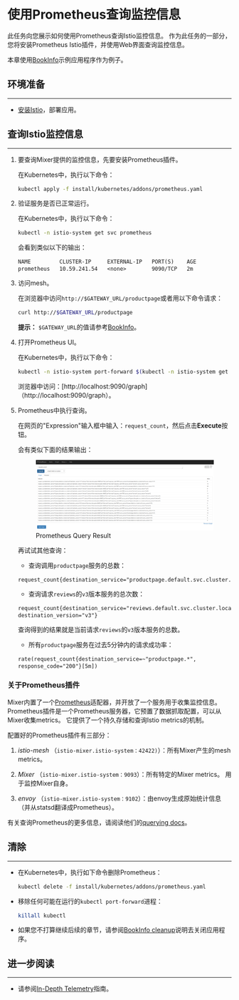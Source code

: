 # 使用Prometheus查询监控信息

此任务向您展示如何使用Prometheus查询Istio监控信息。 作为此任务的一部分，您将安装Prometheus Istio插件，并使用Web界面查询监控信息。

本章使用[BookInfo]({{home}}/docs/guides/bookinfo.html)示例应用程序作为例子。

## 环境准备
---

* [安装Istio]({{home}}/docs/setup/)，部署应用。

## 查询Istio监控信息
---

1. 要查询Mixer提供的监控信息，先要安装Prometheus插件。

   在Kubernetes中，执行以下命令：

   ```bash
   kubectl apply -f install/kubernetes/addons/prometheus.yaml
   ```

1. 验证服务是否已正常运行。

   在Kubernetes中，执行以下命令：

   ```bash
   kubectl -n istio-system get svc prometheus
   ```

   会看到类似以下的输出：

   ```
   NAME         CLUSTER-IP     EXTERNAL-IP   PORT(S)    AGE
   prometheus   10.59.241.54   <none>        9090/TCP   2m
   ```
 
3. 访问mesh。

   在浏览器中访问`http://$GATEWAY_URL/productpage`或者用以下命令请求：

   ```bash
   curl http://$GATEWAY_URL/productpage
   ```

   **提示：** `$GATEWAY_URL`的值请参考[BookInfo]({{home}}/docs/guides/bookinfo.html)。

4. 打开Prometheus UI。

   在Kubernetes中，执行以下命令：

   ```bash
   kubectl -n istio-system port-forward $(kubectl -n istio-system get pod -l app=prometheus -o jsonpath='{.items[0].metadata.name}') 9090:9090 &
   ```

   浏览器中访问：[http://localhost:9090/graph]（http://localhost:9090/graph）。

5. Prometheus中执行查询。

   在网页的"Expression"输入框中输入：`request_count`，然后点击**Execute**按钮。

   会有类似下面的结果输出：

   <figure><img style="max-width:100%" src="./img/prometheus_query_result.png" alt="Prometheus Query Result" title="Prometheus Query Result" />
    <figcaption>Prometheus Query Result</figcaption></figure>

   再试试其他查询：

   - 查询调用`productpage`服务的总数：

   ```
   request_count{destination_service="productpage.default.svc.cluster.local"}
   ```

   - 查询请求`reviews`的`v3`版本服务的总次数：

   ```
   request_count{destination_service="reviews.default.svc.cluster.local", destination_version="v3"}
   ```

   查询得到的结果就是当前请求`reviews`的`v3`版本服务的总数。

   - 所有`productpage`服务在过去5分钟内的请求成功率：

   ```
   rate(request_count{destination_service=~"productpage.*", response_code="200"}[5m])
   ```

### 关于Prometheus插件

Mixer内置了一个[Prometheus](https://prometheus.io)适配器，并开放了一个服务用于收集监控信息。 Prometheus插件是一个Prometheus服务器，它预置了数据抓取配置，可以从Mixer收集metrics。 它提供了一个持久存储和查询Istio metrics的机制。

配置好的Prometheus插件有三部分：

1. *istio-mesh* （`istio-mixer.istio-system：42422)`）：所有Mixer产生的mesh metrics。

2. *Mixer* （`istio-mixer.istio-system：9093`）：所有特定的Mixer metrics。 用于监控Mixer自身。
 
3. *envoy* （`istio-mixer.istio-system：9102`）：由envoy生成原始统计信息（并从statsd翻译成Prometheus）。

有关查询Prometheus的更多信息，请阅读他们的[querying docs](https://prometheus.io/docs/prometheus/latest/querying/basics/)。

## 清除
---

* 在Kubernetes中，执行如下命令删除Prometheus：

   ```bash
   kubectl delete -f install/kubernetes/addons/prometheus.yaml
   ```

* 移除任何可能在运行的`kubectl port-forward`进程：

   ```bash
   killall kubectl
   ```

* 如果您不打算继续后续的章节，请参阅[BookInfo cleanup]({{home}}/docs/guides/bookinfo.html#cleanup)说明去关闭应用程序。

## 进一步阅读
---

* 请参阅[In-Depth Telemetry]({{home}}/docs/guides/telemetry.html)指南。













